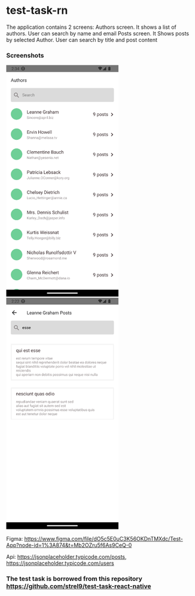 # test-task-rn

The application contains 2 screens: Authors screen. It shows a list of authors. User can search by name and email Posts screen. It Shows posts by selected Author. User can search by title and post content

### Screenshots
<img src="screenshots/Screenshot_1670240099.png" width="300"/>
<img src="screenshots/Screenshot_1670412160.png" width="300"/>


Figma: https://www.figma.com/file/dO5c5E0uC3K56OKDnTMXdc/Test-App?node-id=1%3A874&t=Mb2OZru5f6As9CeQ-0

Api: https://jsonplaceholder.typicode.com/posts, https://jsonplaceholder.typicode.com/users

### The test task is borrowed from this repository https://github.com/strel9/test-task-react-native
